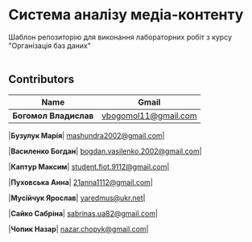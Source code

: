 # Система аналізу медіа-контенту

Шаблон репозиторію для виконання лабораторних робіт з курсу "Організація баз даних"
<br />
<br />
## Contributors
|Name|Gmail|
|---------------------|-------------------------------|
|**Богомол Владислав**| vbogomol11@gmail.com|

|**Бузулук Марія**| mashundra2002@gmail.com|

|**Василенко Богдан**| bogdan.vasilenko.2002@gmail.com|

|**Каптур Максим**| student.fiot.9112@gmail.com|

|**Пуховська Анна**| 21anna1112@gmail.com|

|**Мусійчук Ярослав**| yaredmus@ukr.net|

|**Сайко Сабріна**| sabrinas.ua82@gmail.com|

|**Чопик Назар**| nazar.chopyk@gmail.com|


